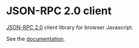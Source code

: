 JSON-RPC 2.0 client
===================

[JSON-RPC 2.0](http://www.jsonrpc.org/specification) client library for browser Javascript.

See the [documentation](Documentation.md).
